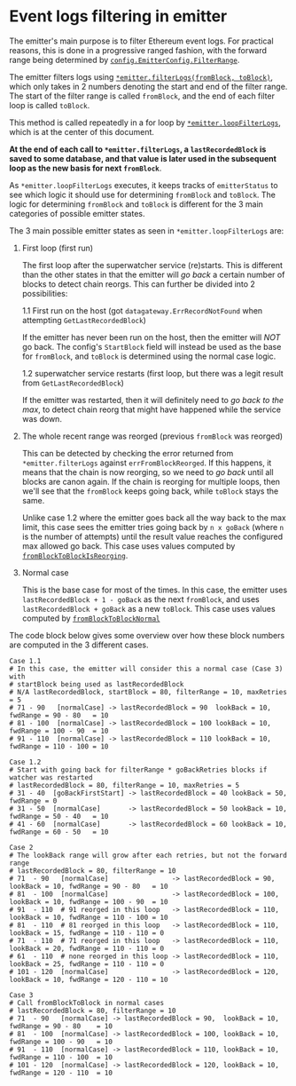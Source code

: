 # Event logs filtering in emitter

The emitter's main purpose is to filter Ethereum event logs.
For practical reasons, this is done in a progressive ranged fashion, with the forward range
being determined by [`config.EmitterConfig.FilterRange`](../../config/config.go).

The emitter filters logs using [`*emitter.filterLogs(fromBlock, toBlock)`](./filterlogs.go),
which only takes in 2 numbers denoting the start and end of the filter range.
The start of the filter range is called `fromBlock`, and the end of each filter loop is called `toBlock`.

This method is called repeatedly in a for loop by [`*emitter.loopFilterLogs`](./loop_filterlogs.go),
which is at the center of this document.

**At the end of each call to `*emitter.filterLogs`, a `lastRecordedBlock` is saved to some database,
and that value is later used in the subsequent loop as the new basis for next `fromBlock`**.

As `*emitter.loopFilterLogs` executes, it keeps tracks of `emitterStatus` to see which logic it should
use for determining `fromBlock` and `toBlock`. The logic for determining `fromBlock` and `toBlock` is different
for the 3 main categories of possible emitter states.

The 3 main possible emitter states as seen in `*emitter.loopFilterLogs` are:

1. First loop (first run)

   The first loop after the superwatcher service (re)starts. This is different than the other states in that
   the emitter will _go back_ a certain number of blocks to detect chain reorgs.
   This can further be divided into 2 possibilities:

   1.1 First run on the host (got `datagateway.ErrRecordNotFound` when attempting `GetLastRecordedBlock`)

   If the emitter has never been run on the host, then the emitter will _NOT_ go back. The config's `StartBlock`
   field will instead be used as the base for `fromBlock`, and `toBlock` is determined using the normal case logic.

   1.2 superwatcher service restarts (first loop, but there was a legit result from `GetLastRecordedBlock`)

   If the emitter was restarted, then it will definitely need to _go back to the max_, to detect chain reorg
   that might have happened while the service was down.

2. The whole recent range was reorged (previous `fromBlock` was reorged)

   This can be detected by checking the error returned from `*emitter.filterLogs` against `errFromBlockReorged`.
   If this happens, it means that the chain is now reorging, so we need to _go back_ until all blocks are
   canon again. If the chain is reorging for multiple loops, then we'll see that the `fromBlock` keeps going back,
   while `toBlock` stays the same.

   Unlike case 1.2 where the emitter goes back all the way back to the max limit, this case sees
   the emitter tries going back by `n x goBack` (where `n` is the number of attempts) until the result value
   reaches the configured max allowed go back.
   This case uses values computed by [`fromBlockToBlockIsReorging`](./blocknum_utils.go).

3. Normal case

   This is the base case for most of the times. In this case, the emitter uses `lastRecordedBlock + 1 - goBack` as
   the next `fromBlock`, and uses `lastRecordedBlock + goBack` as a new `toBlock`. This case uses values
   computed by [`fromBlockToBlockNormal`](./blocknum_utils.go)

The code block below gives some overview over how these block numbers are computed in the 3 different cases.

```
Case 1.1
# In this case, the emitter will consider this a normal case (Case 3) with
# startBlock being used as lastRecordedBlock
# N/A lastRecordedBlock, startBlock = 80, filterRange = 10, maxRetries = 5
# 71 - 90   [normalCase] -> lastRecordedBlock = 90  lookBack = 10, fwdRange = 90 - 80   = 10
# 81 - 100  [normalCase] -> lastRecordedBlock = 100 lookBack = 10, fwdRange = 100 - 90  = 10
# 91 - 110  [normalCase] -> lastRecordedBlock = 110 lookBack = 10, fwdRange = 110 - 100 = 10

Case 1.2
# Start with going back for filterRange * goBackRetries blocks if watcher was restarted
# lastRecordedBlock = 80, filterRange = 10, maxRetries = 5
# 31 - 40  [goBackFirstStart] -> lastRecordedBlock = 40 lookBack = 50, fwdRange = 0
# 31 - 50  [normalCase]       -> lastRecordedBlock = 50 lookBack = 10, fwdRange = 50 - 40   = 10
# 41 - 60  [normalCase]       -> lastRecordedBlock = 60 lookBack = 10, fwdRange = 60 - 50   = 10

Case 2
# The lookBack range will grow after each retries, but not the forward range
# lastRecordedBlock = 80, filterRange = 10
# 71  - 90   [normalCase]                -> lastRecordedBlock = 90,  lookBack = 10, fwdRange = 90 - 80   = 10
# 81  - 100  [normalCase]                -> lastRecordedBlock = 100, lookBack = 10, fwdRange = 100 - 90  = 10
# 91  - 110  # 91 reorged in this loop   -> lastRecordedBlock = 110, lookBack = 10, fwdRange = 110 - 100 = 10
# 81  - 110  # 81 reorged in this loop   -> lastRecordedBlock = 110, lookBack = 15, fwdRange = 110 - 110 = 0
# 71  - 110  # 71 reorged in this loop   -> lastRecordedBlock = 110, lookBack = 20, fwdRange = 110 - 110 = 0
# 61  - 110  # none reorged in this loop -> lastRecordedBlock = 110, lookBack = 25, fwdRange = 110 - 110 = 0
# 101 - 120  [normalCase]                -> lastRecordedBlock = 120, lookBack = 10, fwdRange = 120 - 110 = 10

Case 3
# Call fromBlockToBlock in normal cases
# lastRecordedBlock = 80, filterRange = 10
# 71  - 90   [normalCase] -> lastRecordedBlock = 90,  lookBack = 10, fwdRange = 90 - 80    = 10
# 81  - 100  [normalCase] -> lastRecordedBlock = 100, lookBack = 10, fwdRange = 100 - 90   = 10
# 91  - 110  [normalCase] -> lastRecordedBlock = 110, lookBack = 10, fwdRange = 110 - 100  = 10
# 101 - 120  [normalCase] -> lastRecordedBlock = 120, lookBack = 10, fwdRange = 120 - 110  = 10
```
